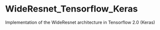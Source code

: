 # WideResnet_Tensorflow_Keras
Implementation of the WideResnet architecture in Tensorflow 2.0 (Keras)
